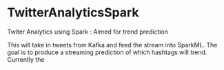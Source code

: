 # TwitterAnalyticsSpark
Twiter Analytics using Spark : Aimed for trend prediction

This will take in tweets from Kafka and feed the stream into SparkML.  The goal is to produce a streaming prediction of which hashtags will trend. Currently the 
